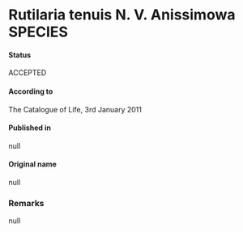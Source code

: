 Rutilaria tenuis N. V. Anissimowa SPECIES
=======

#### Status
ACCEPTED

#### According to
The Catalogue of Life, 3rd January 2011

#### Published in
null

#### Original name
null

### Remarks
null